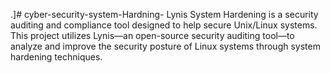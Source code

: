 .]# cyber-security-system-Hardning-
Lynis System Hardening is a security auditing and compliance tool designed to help secure Unix/Linux systems. This project utilizes Lynis—an open-source security auditing tool—to analyze and improve the security posture of Linux systems through system hardening techniques.
